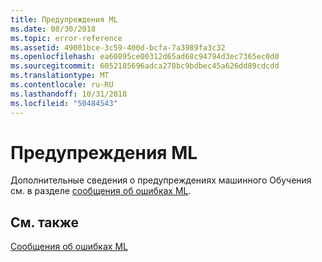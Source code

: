 ```yaml
---
title: Предупреждения ML
ms.date: 08/30/2018
ms.topic: error-reference
ms.assetid: 49001bce-3c59-400d-bcfa-7a3989fa3c32
ms.openlocfilehash: ea60895ce00312d65ad68c94794d3ec7365ec0d0
ms.sourcegitcommit: 6052185696adca270bc9bdbec45a626dd89cdcdd
ms.translationtype: MT
ms.contentlocale: ru-RU
ms.lasthandoff: 10/31/2018
ms.locfileid: "50484543"
---
```

# <a name="ml-warnings"></a>Предупреждения ML

Дополнительные сведения о предупреждениях машинного Обучения см. в разделе [сообщения об ошибках ML](../../assembler/masm/ml-error-messages.md).

## <a name="see-also"></a>См. также

[Сообщения об ошибках ML](../../assembler/masm/ml-error-messages.md)<br/>